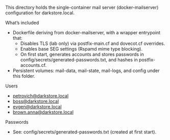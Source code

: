 This directory holds the single-container mail server (docker-mailserver) configuration for darkstore.local.

What’s included
- Dockerfile deriving from docker-mailserver, with a wrapper entrypoint that:
  - Disables TLS (lab only) via postfix-main.cf and dovecot.cf overrides.
  - Enables base SEG settings (Rspamd mime type blocking).
  - On first start, generates accounts and stores passwords in config/secrets/generated-passwords.txt, and hashes in postfix-accounts.cf.
- Persistent volumes: mail-data, mail-state, mail-logs, and config under this folder.

Users
- petrovich@darkstore.local
- boss@darkstore.local
- evgen@darkstore.local
- brown.anna@darkstore.local

Passwords
- See: config/secrets/generated-passwords.txt (created at first start).

